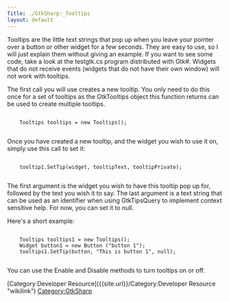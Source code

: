```yaml
---
Title: ./GtkSharp:_Tooltips
layout: default
---
```


Tooltips are the little text strings that pop up when you leave your
pointer over a button or other widget for a few seconds. They are easy
to use, so I will just explain them without giving an example. If you
want to see some code, take a look at the testgtk.cs program distributed
with Gtk\#. Widgets that do not receive events (widgets that do not have
their own window) will not work with tooltips.

The first call you will use creates a new tooltip. You only need to do
this once for a set of tooltips as the GtkTooltips object this function
returns can be used to create multiple tooltips.

<div class="csharp">
    <pre><code>
    Tooltips tooltips = new Tooltips();
    </code></pre>

</div>
Once you have created a new tooltip, and the widget you wish to use it
on, simply use this call to set it:

<div class="csharp">
    <pre><code>
    tooltip1.SetTip(widget, tooltipText, tooltipPrivate);
    </code></pre>

</div>
The first argument is the widget you wish to have this tooltip pop up
for, followed by the text you wish it to say. The last argument is a
text string that can be used as an identifier when using GtkTipsQuery to
implement context sensitive help. For now, you can set it to null.

Here's a short example:

<div class="csharp">
    <pre><code>
    Tooltips tooltips1 = new Tooltips();
    Widget button1 = new Button ("button 1");
    tooltips1.SetTip(button, "This is button 1", null);
    </code></pre>

</div>
You can use the Enable and Disable methods to turn tooltips on or off.

[Category:Developer Resource]({{site.url}}/Category:Developer Resource "wikilink")
<Category:GtkSharp>
